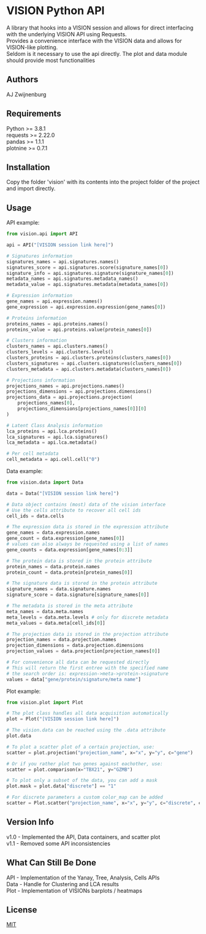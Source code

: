 # VISION Python API

A library that hooks into a VISION session and allows for direct interfacing with the underlying VISION API using Requests.  
Provides a convenience interface with the VISION data and allows for VISION-like plotting.  
Seldom is it necessary to use the api directly. The plot and data module should provide most functionalities

## Authors

AJ Zwijnenburg

## Requirements

Python >= 3.8.1  
requests >= 2.22.0  
pandas >= 1.1.1  
plotnine >= 0.7.1

## Installation

Copy the folder 'vision' with its contents into the project folder of the project and import directly.

## Usage

API example:  

```python
from vision.api import API

api = API("[VISION session link here]")

# Signatures information
signatures_names = api.signatures.names()
signatures_score = api.signatures.score(signature_names[0])
signature_info = api.signatures.signature(signature_names[0])
metadata_names = api.signatures.metadata_names()
metadata_value = api.signatures.metadata(metadata_names[0])

# Expression information
gene_names = api.expression.names()
gene_expression = api.expression.expression(gene_names[0])

# Proteins information
proteins_names = api.proteins.names()
proteins_value = api.proteins.value(protein_names[0])

# Clusters information
clusters_names = api.clusters.names()
clusters_levels = api.clusters.levels()
clusters_proteins = api.clusters.proteins(clusters_names[0])
clusters_signatures = api.clusters.signatures(clusters_names[0])
clusters_metadata = api.clusters.metadata(clusters_names[0])

# Projections information
projections_names = api.projections.names()
projections_dimensions = api.projections.dimensions()
projections_data = api.projections.projection(
    projections_names[0],
    projections_dimensions[projections_names[0]][0]
)

# Latent Class Analysis information
lca_proteins = api.lca.proteins()
lca_signatures = api.lca.signatures()
lca_metadata = api.lca.metadata()

# Per cell metadata
cell_metadata = api.cell.cell("0")
```

Data example:

```python
from vision.data import Data

data = Data("[VISION session link here]")

# Data object contains (most) data of the vision interface
# Use the cells attribute to recover all cell ids
cell_ids = data.cells

# The expression data is stored in the expression attribute
gene_names = data.expression.names
gene_count = data.expression[gene_names[0]]
# values can also always be requested using a list of names
gene_counts = data.expression[gene_names[0:3]]

# The protein data is stored in the protein attribute
protein_names = data.protein.names
protein_count = data.protein[protein_names[0]]

# The signature data is stored in the protein attribute
signature_names = data.signature.names
signature_score = data.signature[signature_names[0]]

# The metadata is stored in the meta attribute
meta_names = data.meta.names
meta_levels = data.meta.levels # only for discrete metadata
meta_values = data.meta[cell_ids[0]]

# The projection data is stored in the projection attribute
projection_names = data.projection.names
projection_dimensions = data.projection.dimensions
projection_values = data.projection[projection_names[0]]

# For convenience all data can be requested directly
# This will return the first entree with the specified name
# the search order is: expression->meta->protein->signature
values = data["gene/protein/signature/meta name"]
```

Plot example:

```python
from vision.plot import Plot

# The plot class handles all data acquisition automatically
plot = Plot("[VISION session link here]")

# The vision.data can be reached using the .data attribute
plot.data

# To plot a scatter plot of a certain projection, use:
scatter = plot.projection("projection_name", x="x", y="y", c="gene")

# Or if you rather plot two genes against eachother, use:
scatter = plot.comparison(x="TBX21", y="GZMB")

# To plot only a subset of the data, you can add a mask
plot.mask = plot.data["discrete"] == "1"

# For discrete parameters a custom color_map can be added
scatter = Plot.scatter("projection_name", x="x", y="y", c="discrete", c_map={"1":"red", "2":"blue"})
```

## Version Info

v1.0 - Implemented the API, Data containers, and scatter plot  
v1.1 - Removed some API inconsistencies

## What Can Still Be Done

API - Implementation of the Yanay, Tree, Analysis, Cells APIs  
Data - Handle for Clustering and LCA results  
Plot - Implementation of VISIONs barplots / heatmaps

## License

[MIT](https://choosealicense.com/licenses/mit/)
